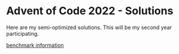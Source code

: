 # Advent of Code 2022 - Solutions

Here are my semi-optimized solutions.
This will be my second year participating.

[benchmark information](benchmarks.md)
